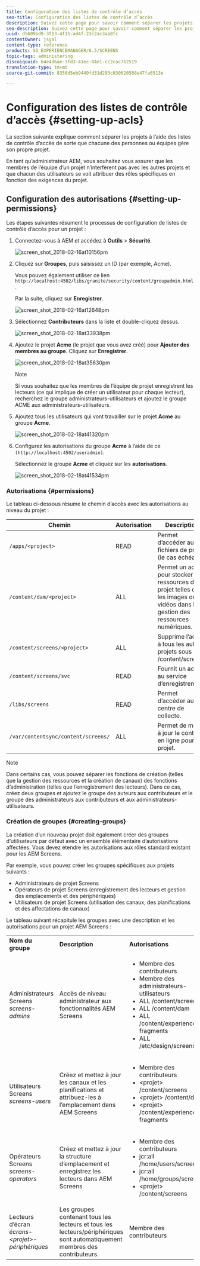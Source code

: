 ```yaml
---
title: Configuration des listes de contrôle d’accès
seo-title: Configuration des listes de contrôle d’accès
description: Suivez cette page pour savoir comment séparer les projets à l’aide des listes de contrôle d’accès de sorte que chacune des personnes ou équipes gère son propre projet.
seo-description: Suivez cette page pour savoir comment séparer les projets à l’aide des listes de contrôle d’accès de sorte que chacune des personnes ou équipes gère son propre projet.
uuid: d5609bd9-3f13-4f11-ad4f-23c2ac3aa8fc
contentOwner: jsyal
content-type: reference
products: SG_EXPERIENCEMANAGER/6.5/SCREENS
topic-tags: administering
discoiquuid: 64e4d6ae-3fd3-41ec-84e1-cc2cac7b2519
translation-type: tm+mt
source-git-commit: 8356d5eb9449fd31d293c030620588e47fa6513e

---
```



# Configuration des listes de contrôle d’accès {#setting-up-acls}

La section suivante explique comment séparer les projets à l’aide des listes de contrôle d’accès de sorte que chacune des personnes ou équipes gère son propre projet.

En tant qu’administrateur AEM, vous souhaitez vous assurer que les membres de l’équipe d’un projet n’interfèrent pas avec les autres projets et que chacun des utilisateurs se voit attribuer des rôles spécifiques en fonction des exigences du projet.

## Configuration des autorisations    {#setting-up-permissions}

Les étapes suivantes résument le processus de configuration de listes de contrôle d’accès pour un projet :

1. Connectez-vous à AEM et accédez à **Outils** > **Sécurité**.

   ![screen_shot_2018-02-16at10156pm](assets/screen_shot_2018-02-16at10156pm.png)

1. Cliquez sur **Groupes**, puis saisissez un ID (par exemple, Acme).

   Vous pouvez également utiliser ce lien `http://localhost:4502/libs/granite/security/content/groupadmin.html`.

   Par la suite, cliquez sur **Enregistrer**.

   ![screen_shot_2018-02-16at12648pm](assets/screen_shot_2018-02-16at12648pm.png)

1. Sélectionnez **Contributeurs** dans la liste et double-cliquez dessus.

   ![screen_shot_2018-02-18at33938pm](assets/screen_shot_2018-02-18at33938pm.png)

1. Ajoutez le projet **Acme** (le projet que vous avez créé) pour **Ajouter des membres au groupe**. Cliquez sur **Enregistrer**.

   ![screen_shot_2018-02-18at35630pm](assets/screen_shot_2018-02-18at35630pm.png)

   >[!NOTE]
   >
   >Si vous souhaitez que les membres de l’équipe de projet enregistrent les lecteurs (ce qui implique de créer un utilisateur pour chaque lecteur), recherchez le groupe administrateurs-utilisateurs et ajoutez le groupe ACME aux administrateurs-utilisateurs.

1. Ajoutez tous les utilisateurs qui vont travailler sur le projet **Acme** au groupe **Acme**.

   ![screen_shot_2018-02-18at41320pm](assets/screen_shot_2018-02-18at41320pm.png)

1. Configurez les autorisations du groupe **Acme** à l’aide de ce `(http://localhost:4502/useradmin)`.

   Sélectionnez le groupe **Acme** et cliquez sur les **autorisations**.

   ![screen_shot_2018-02-18at41534pm](assets/screen_shot_2018-02-18at41534pm.png)

### Autorisations {#permissions}

Le tableau ci-dessous résume le chemin d’accès avec les autorisations au niveau du projet :

| **Chemin** | **Autorisation** | **Description** |
|---|---|---|
| `/apps/<project>` | READ | Permet d’accéder aux fichiers de projet (le cas échéant). |
| `/content/dam/<project>` | ALL | Permet un accès pour stocker les ressources de projet telles que les images ou les vidéos dans la gestion des ressources numériques. |
| `/content/screens/<project>` | ALL | Supprime l’accès à tous les autres projets sous /content/screens |
| `/content/screens/svc` | READ | Fournit un accès au service d’enregistrement. |
| `/libs/screens` | READ | Permet d’accéder au centre de collecte. |
| `/var/contentsync/content/screens/` | ALL | Permet de mettre à jour le contenu en ligne pour le projet. |

>[!NOTE]
>
>Dans certains cas, vous pouvez séparer les fonctions de création (telles que la gestion des ressources et la création de canaux) des fonctions d’administration (telles que l’enregistrement des lecteurs). Dans ce cas, créez deux groupes et ajoutez le groupe des auteurs aux contributeurs et le groupe des administrateurs aux contributeurs et aux administrateurs-utilisateurs.

### Création de groupes    {#creating-groups}

La création d’un nouveau projet doit également créer des groupes d’utilisateurs par défaut avec un ensemble élémentaire d’autorisations affectées. Vous devez étendre les autorisations aux rôles standard existant pour les AEM Screens.

Par exemple, vous pouvez créer les groupes spécifiques aux projets suivants :

* Administrateurs de projet Screens
* Opérateurs de projet Screens (enregistrement des lecteurs et gestion des emplacements et des périphériques)
* Utilisateurs de projet Screens (utilisation des canaux, des planifications et des affectations de canaux)

Le tableau suivant récapitule les groupes avec une description et les autorisations pour un projet AEM Screens :

<table>
 <tbody>
  <tr>
   <td><strong>Nom du groupe</strong></td>
   <td><strong>Description</strong></td>
   <td><strong>Autorisations</strong></td>
  </tr>
  <tr>
   <td>Administrateurs Screens<br /> <em>screens-admins</em></td>
   <td>Accès de niveau administrateur aux fonctionnalités AEM Screens</td>
   <td>
    <ul>
     <li>Membre des contributeurs</li>
     <li>Membre des administrateurs-utilisateurs</li>
     <li>ALL /content/screens</li>
     <li>ALL /content/dam</li>
     <li>ALL /content/experience-fragments</li>
     <li>ALL /etc/design/screens</li>
    </ul> </td>
  </tr>
  <tr>
   <td>Utilisateurs Screens<br /> <em>screens-users</em></td>
   <td>Créez et mettez à jour les canaux et les planifications et attribuez-les à l’emplacement dans AEM Screens</td>
   <td>
    <ul>
     <li>Membre des contributeurs</li>
     <li>&lt;projet&gt; /content/screens</li>
     <li>&lt;projet&gt; /content/dam</li>
     <li>&lt;projet&gt; /content/experience-fragments</li>
    </ul> </td>
  </tr>
  <tr>
   <td>Opérateurs Screens<br /> <em>screens-operators</em></td>
   <td>Créez et mettez à jour la structure d’emplacement et enregistrez les lecteurs dans AEM Screens</td>
   <td>
    <ul>
     <li>Membre des contributeurs</li>
     <li>jcr:all /home/users/screens</li>
     <li>jcr:all /home/groups/screens</li>
     <li>&lt;projet&gt; /content/screens</li>
    </ul> </td>
  </tr>
  <tr>
   <td>Lecteurs<br /> d’écran <em>écrans-&lt;projet&gt;-périphériques</em></td>
   <td>Les groupes contenant tous les lecteurs et tous les lecteurs/périphériques sont automatiquement membres des contributeurs.</td>
   <td><p> Membre des contributeurs</p> </td>
  </tr>
 </tbody>
</table>


